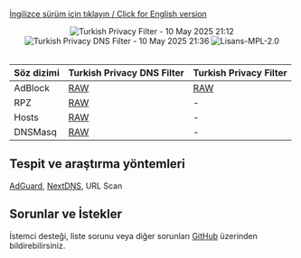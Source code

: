 [İngilizce sürüm için tıklayın / Click for English version](README-en.md)
<div align="center">
    <img src="https://img.shields.io/badge/Turkish%20Privacy%20Filter-10%20May%202025%2021%3A12-green.svg?longCache=true&style=for-the-badge"
         alt="Turkish Privacy Filter - 10 May 2025 21:12" />
        <img src="https://img.shields.io/badge/Turkish%20Privacy%20DNS%20Filter-10%20May%202025%2021%3A36-green.svg?longCache=true&style=for-the-badge"
         alt="Turkish Privacy DNS Filter - 10 May 2025 21:36" />
    <img src="https://img.shields.io/badge/License-MPL 2.0-orange.svg?longCache=true&style=for-the-badge"
         alt="Lisans-MPL-2.0" />
</div>
<br/>

| Söz dizimi | Turkish Privacy DNS Filter | Turkish Privacy Filter |
| ------------ | ------------ | ------------ |
| AdBlock  | [RAW](https://raw.githubusercontent.com/saurane/Turkish-Blocklist/master/Blocklist/adblock.txt "RAW") | [RAW](https://raw.githubusercontent.com/saurane/Turkish-Blocklist/master/Blocklist/adb-privacy.txt "RAW") | 
| RPZ | [RAW](https://raw.githubusercontent.com/saurane/Turkish-Blocklist/master/Blocklist/rpz.txt "RAW") | - |
| Hosts | [RAW](https://raw.githubusercontent.com/saurane/Turkish-Blocklist/master/Blocklist/hosts.txt "RAW") | - |
| DNSMasq | [RAW](https://raw.githubusercontent.com/saurane/Turkish-Blocklist/master/Blocklist/dnsmasq.txt "RAW") | - |

## Tespit ve araştırma yöntemleri
[AdGuard](https://adguard.com/), [NextDNS](https://nextdns.io/), URL Scan

## Sorunlar ve İstekler
İstemci desteği, liste sorunu veya diğer sorunları [GitHub](https://github.com/saurane/Turkish-Blocklist/issues) üzerinden bildirebilirsiniz.

